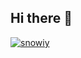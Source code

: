 ## Hi there 👋
[<img src="https://shai.lumio.jp/svg/snowiy.svg?c=nihon" alt="snowiy">](https://lumio.jp)
